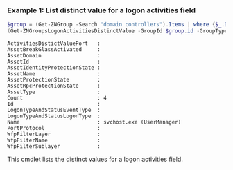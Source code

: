 ### Example 1: List distinct value for a logon activities field
```powershell
$group = (Get-ZNGroup -Search "domain controllers").Items | where {$_.Domain -eq "tag"}
(Get-ZNGroupsLogonActivitiesDistinctValue -GroupId $group.id -GroupType tag -FieldName process).ItemAggregations
```

```output
ActivitiesDistictValuePort   : 
AssetBreakGlassActivated     : 
AssetDomain                  : 
AssetId                      : 
AssetIdentityProtectionState : 
AssetName                    : 
AssetProtectionState         : 
AssetRpcProtectionState      : 
AssetType                    : 
Count                        : 4
Id                           : 
LogonTypeAndStatusEventType  : 
LogonTypeAndStatusLogonType  : 
Name                         : svchost.exe (UserManager)
PortProtocol                 : 
WfpFilterLayer               : 
WfpFilterName                : 
WfpFilterSublayer            :
```

This cmdlet lists the distinct values for a logon activities field.
